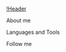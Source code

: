 [!Header](https://github.com/Agnevsky/AgnevskyIlya/blob/main/assets/giphy-backdrop.gif)

About me

Languages and Tools

Follow me
